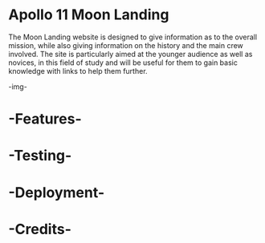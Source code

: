 # Apollo 11 Moon Landing
The Moon Landing website is designed to give information as to the overall mission, while also giving information on the history and the main crew involved. The site is particularly aimed at the younger audience as well as novices, in this field of study and will be useful for them to gain basic knowledge with links to help them further.

-img-

# -Features-

# -Testing-
# -Deployment-
# -Credits-
